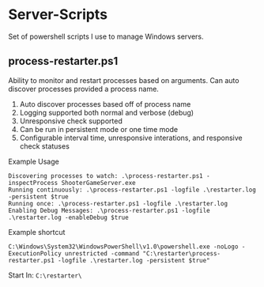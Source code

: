 # Server-Scripts

Set of powershell scripts I use to manage Windows servers.

## process-restarter.ps1
Ability to monitor and restart processes based on arguments. Can auto discover processes provided a process name.

1. Auto discover processes based off of process name
2. Logging supported both normal and verbose (debug)
3. Unresponsive check supported
4. Can be run in persistent mode or one time mode
5. Configurable interval time, unresponsive interations, and responsive check statuses

Example Usage 
```
Discovering processes to watch: .\process-restarter.ps1 -inspectProcess ShooterGameServer.exe
Running continuously: .\process-restarter.ps1 -logfile .\restarter.log -persistent $true
Running once: .\process-restarter.ps1 -logfile .\restarter.log
Enabling Debug Messages: .\process-restarter.ps1 -logfile .\restarter.log -enableDebug $true
```


Example shortcut

`C:\Windows\System32\WindowsPowerShell\v1.0\powershell.exe -noLogo -ExecutionPolicy unrestricted -command "C:\restarter\process-restarter.ps1 -logfile .\restarter.log -persistent $true"`

Start In: 
`C:\restarter\`

